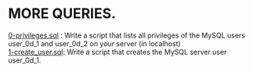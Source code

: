 # MORE QUERIES.
[0-privileges.sql](0-privileges.sql) : Write a script that lists all privileges of the MySQL users user_0d_1 and user_0d_2 on your server (in localhost) <br/>
[1-create_user.sql](1-create_user.sql): Write a script that creates the MySQL server user user_0d_1.<br/>